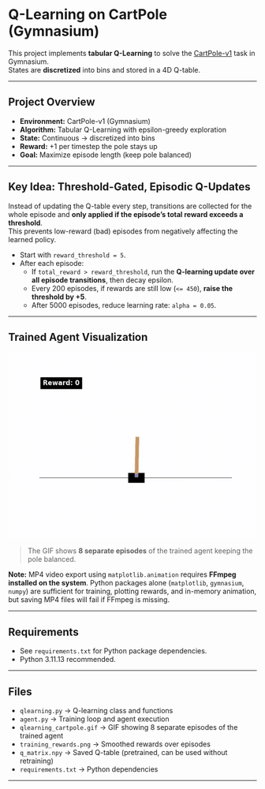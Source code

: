 # Q-Learning on CartPole (Gymnasium)

This project implements **tabular Q-Learning** to solve the [CartPole-v1](https://gymnasium.farama.org/environments/classic_control/cart_pole/) task in Gymnasium.  
States are **discretized** into bins and stored in a 4D Q-table.

---

## Project Overview
- **Environment:** CartPole-v1 (Gymnasium)
- **Algorithm:** Tabular Q-Learning with epsilon-greedy exploration
- **State:** Continuous → discretized into bins
- **Reward:** +1 per timestep the pole stays up
- **Goal:** Maximize episode length (keep pole balanced)

---

## Key Idea: Threshold-Gated, Episodic Q-Updates
Instead of updating the Q-table every step, transitions are collected for the whole episode and **only applied if the episode’s total reward exceeds a threshold**.  
This prevents low-reward (bad) episodes from negatively affecting the learned policy.

- Start with `reward_threshold = 5`.
- After each episode:
  - If `total_reward > reward_threshold`, run the **Q-learning update over all episode transitions**, then decay epsilon.
  - Every 200 episodes, if rewards are still low (`<= 450`), **raise the threshold by +5**.
  - After 5000 episodes, reduce learning rate: `alpha = 0.05`.

---

## Trained Agent Visualization

![Trained CartPole Agent](qlearning_cartpole.gif)  

> The GIF shows **8 separate episodes** of the trained agent keeping the pole balanced.

**Note:** MP4 video export using `matplotlib.animation` requires **FFmpeg installed on the system**. Python packages alone (`matplotlib`, `gymnasium`, `numpy`) are sufficient for training, plotting rewards, and in-memory animation, but saving MP4 files will fail if FFmpeg is missing.

---

## Requirements

- See `requirements.txt` for Python package dependencies.  
- Python 3.11.13 recommended.

---

## Files

- `qlearning.py` → Q-learning class and functions  
- `agent.py` → Training loop and agent execution  
- `qlearning_cartpole.gif` → GIF showing 8 separate episodes of the trained agent  
- `training_rewards.png` → Smoothed rewards over episodes  
- `q_matrix.npy` → Saved Q-table (pretrained, can be used without retraining)  
- `requirements.txt` → Python dependencies
---
